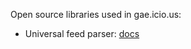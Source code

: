 Open source libraries used in gae.icio.us:
- Universal feed parser: [docs](http://packages.python.org/feedparser)